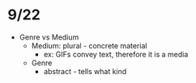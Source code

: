 # 9/22

- Genre vs Medium
    + Medium: plural - concrete material
        * ex: GIFs convey text, therefore it is a media
    + Genre
        * abstract - tells what kind